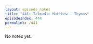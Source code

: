 ```yaml
---
layout: episode_notes
title: "441: Talmudic Matthew — Thymos"
episodeIndex: 444
permalink: /441
---
```

No notes yet.
